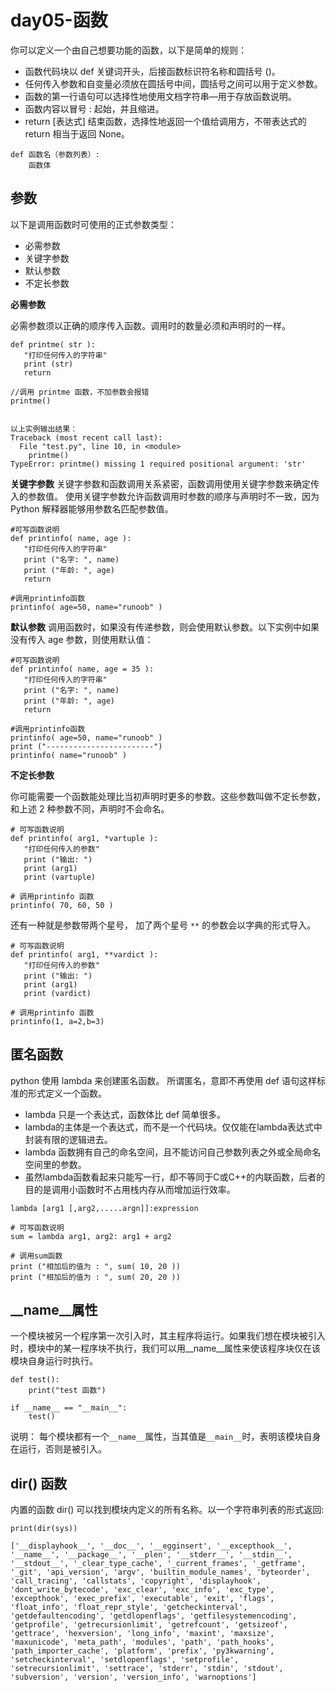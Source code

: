 # day05-函数
 
你可以定义一个由自己想要功能的函数，以下是简单的规则：
- 函数代码块以 def 关键词开头，后接函数标识符名称和圆括号 ()。
- 任何传入参数和自变量必须放在圆括号中间，圆括号之间可以用于定义参数。
- 函数的第一行语句可以选择性地使用文档字符串—用于存放函数说明。
- 函数内容以冒号 : 起始，并且缩进。
- return [表达式] 结束函数，选择性地返回一个值给调用方，不带表达式的 return 相当于返回 None。

```
def 函数名（参数列表）:
    函数体
```

## 参数
以下是调用函数时可使用的正式参数类型：
- 必需参数
- 关键字参数
- 默认参数
- 不定长参数

**必需参数**

必需参数须以正确的顺序传入函数。调用时的数量必须和声明时的一样。
```
def printme( str ):
   "打印任何传入的字符串"
   print (str)
   return
 
//调用 printme 函数，不加参数会报错
printme()


以上实例输出结果：
Traceback (most recent call last):
  File "test.py", line 10, in <module>
    printme()
TypeError: printme() missing 1 required positional argument: 'str'
```

**关键字参数**
关键字参数和函数调用关系紧密，函数调用使用关键字参数来确定传入的参数值。
使用关键字参数允许函数调用时参数的顺序与声明时不一致，因为 Python 解释器能够用参数名匹配参数值。
```
#可写函数说明
def printinfo( name, age ):
   "打印任何传入的字符串"
   print ("名字: ", name)
   print ("年龄: ", age)
   return
 
#调用printinfo函数
printinfo( age=50, name="runoob" )
```

**默认参数**
调用函数时，如果没有传递参数，则会使用默认参数。以下实例中如果没有传入 age 参数，则使用默认值：
```
#可写函数说明
def printinfo( name, age = 35 ):
   "打印任何传入的字符串"
   print ("名字: ", name)
   print ("年龄: ", age)
   return
 
#调用printinfo函数
printinfo( age=50, name="runoob" )
print ("------------------------")
printinfo( name="runoob" )
```

**不定长参数**

你可能需要一个函数能处理比当初声明时更多的参数。这些参数叫做不定长参数，和上述 2 种参数不同，声明时不会命名。
```
# 可写函数说明
def printinfo( arg1, *vartuple ):
   "打印任何传入的参数"
   print ("输出: ")
   print (arg1)
   print (vartuple)
 
# 调用printinfo 函数
printinfo( 70, 60, 50 )
```

还有一种就是参数带两个星号， 加了两个星号 `**` 的参数会以字典的形式导入。
```
# 可写函数说明
def printinfo( arg1, **vardict ):
   "打印任何传入的参数"
   print ("输出: ")
   print (arg1)
   print (vardict)
 
# 调用printinfo 函数
printinfo(1, a=2,b=3)
```

## 匿名函数

python 使用 lambda 来创建匿名函数。
所谓匿名，意即不再使用 def 语句这样标准的形式定义一个函数。
- lambda 只是一个表达式，函数体比 def 简单很多。
- lambda的主体是一个表达式，而不是一个代码块。仅仅能在lambda表达式中封装有限的逻辑进去。
- lambda 函数拥有自己的命名空间，且不能访问自己参数列表之外或全局命名空间里的参数。
- 虽然lambda函数看起来只能写一行，却不等同于C或C++的内联函数，后者的目的是调用小函数时不占用栈内存从而增加运行效率。

```
lambda [arg1 [,arg2,.....argn]]:expression
```

```
# 可写函数说明
sum = lambda arg1, arg2: arg1 + arg2
 
# 调用sum函数
print ("相加后的值为 : ", sum( 10, 20 ))
print ("相加后的值为 : ", sum( 20, 20 ))
```
 

## __name__属性
一个模块被另一个程序第一次引入时，其主程序将运行。如果我们想在模块被引入时，模块中的某一程序块不执行，我们可以用__name__属性来使该程序块仅在该模块自身运行时执行。
```
def test():
    print("test 函数")

if __name__ == "__main__":
    test()
```
说明： 每个模块都有一个`__name__`属性，当其值是`__main__`时，表明该模块自身在运行，否则是被引入。

## dir() 函数

内置的函数 dir() 可以找到模块内定义的所有名称。以一个字符串列表的形式返回:
```
print(dir(sys))

['__displayhook__', '__doc__', '__egginsert', '__excepthook__', '__name__', '__package__', '__plen', '__stderr__', '__stdin__', '__stdout__', '_clear_type_cache', '_current_frames', '_getframe', '_git', 'api_version', 'argv', 'builtin_module_names', 'byteorder', 'call_tracing', 'callstats', 'copyright', 'displayhook', 'dont_write_bytecode', 'exc_clear', 'exc_info', 'exc_type', 'excepthook', 'exec_prefix', 'executable', 'exit', 'flags', 'float_info', 'float_repr_style', 'getcheckinterval', 'getdefaultencoding', 'getdlopenflags', 'getfilesystemencoding', 'getprofile', 'getrecursionlimit', 'getrefcount', 'getsizeof', 'gettrace', 'hexversion', 'long_info', 'maxint', 'maxsize', 'maxunicode', 'meta_path', 'modules', 'path', 'path_hooks', 'path_importer_cache', 'platform', 'prefix', 'py3kwarning', 'setcheckinterval', 'setdlopenflags', 'setprofile', 'setrecursionlimit', 'settrace', 'stderr', 'stdin', 'stdout', 'subversion', 'version', 'version_info', 'warnoptions']
```



